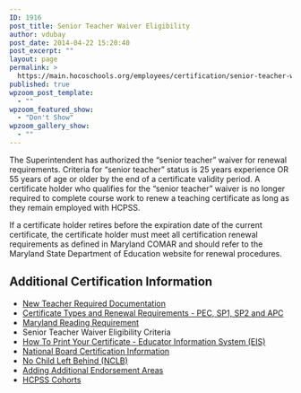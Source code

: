 ```yaml
---
ID: 1916
post_title: Senior Teacher Waiver Eligibility
author: vdubay
post_date: 2014-04-22 15:20:40
post_excerpt: ""
layout: page
permalink: >
  https://main.hocoschools.org/employees/certification/senior-teacher-waiver/
published: true
wpzoom_post_template:
  - ""
wpzoom_featured_show:
  - "Don't Show"
wpzoom_gallery_show:
  - ""
---
```

<p>The Superintendent has authorized the &ldquo;senior teacher&rdquo; waiver for renewal requirements. Criteria for &ldquo;senior teacher&rdquo; status is 25 years experience OR 55 years of age or older by the end of a certificate validity period. A certificate holder who qualifies for the &ldquo;senior teacher&rdquo; waiver is no longer required to complete course work to renew a teaching certificate as long as they remain employed with HCPSS.</p>

<p>If a certificate holder retires before the expiration date of the current certificate, the certificate holder must meet all certification renewal requirements as defined in Maryland COMAR and should refer to the Maryland State Department of Education website for renewal procedures.</p>

<h2>Additional Certification Information</h2>
<ul>
  <li><a href="/employees/certification/documentation/">New Teacher Required Documentation</a></li>
  <li><a href="/employees/certification/certificate-types/"> Certificate Types and Renewal Requirements - PEC, SP1, SP2 and APC</a></li>
  <li><a href="/employees/certification/reading-requirement/">Maryland Reading Requirement</a></li>
  <li>Senior Teacher Waiver Eligibility Criteria</li>
  <li><a href="/employees/certification/eis-print/">How To Print Your Certificate - Educator Information System (EIS)</a></li>
  <li><a href="http://www.nbpts.org/" target="_blank">National Board Certification Information</a></li>
  <li><a href="/employees/certification/no-child-left-behind/">   No Child Left Behind (NCLB)</a></li>
  <li><a href="/employees/certification/endorsement-areas/">Adding Additional Endorsement Areas</a></li>
  <li><a href="/employees/leadership-development/">HCPSS Cohorts</a></li>
</ul>